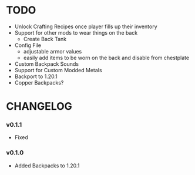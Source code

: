 <h1> TODO </h1>

- Unlock Crafting Recipes once player fills up their inventory
- Support for other mods to wear things on the back
  - Create Back Tank
- Config File
  - adjustable armor values
  - easily add items to be worn on the back and disable from chestplate
- Custom Backpack Sounds
- Support for Custom Modded Metals
- Backport to 1.20.1
- Copper Backpacks?


<h1> CHANGELOG </h1>

<h3> v0.1.1 </h3>

- Fixed 

<h3> v0.1.0 </h3>

- Added Backpacks to 1.20.1
